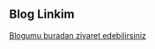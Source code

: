 ## Blog Linkim
[Blogumu buradan ziyaret edebilirsiniz](https://berrazelgl-del.github.io/Blog-example/)
